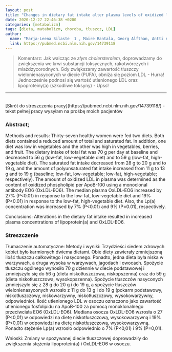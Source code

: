 ```yaml
---
layout: post
title: "Changes in dietary fat intake alter plasma levels of oxidized low-density lipoprotein and lipoprotein(a)"
date: 2020-12-27 22:46:38 +0200
categories: [metabolizm]
tags: [dieta, matabolizm, choroba, tłuszcz, LDL]
author:
  name: "Marja-Leena Silaste  1 , Maire Rantala, Georg Alfthan, Antti Aro, Joseph L Witztum, Y Antero Kesäniemi, Sohvi Hörkkö"
  link: https://pubmed.ncbi.nlm.nih.gov/14739118
---
```

> Komentarz: Jak walcząc ze *złym cholersterolem*, doprowadzamy do zwiększenia we krwi substancji toksycznych, rakotwórczych i miażdzycorodnych.
> Gdy zwiększamy zawartość tłuszczy wielonienasyconych w diecie (PUFA), obniża się poziom LDL - Hurra! Jednocześnie podnosi się wartość utlenionego LDL oraz lipoproteiny(a) (szkodliwe toksyny) - Upss! 

<hr>
<br>
[Skrót do streszczenia pracy](https://pubmed.ncbi.nlm.nih.gov/14739118/) - tekst pełnej pracy wysyłam na prośbę moich pacjentów


### Abstract;
Methods and results: Thirty-seven healthy women were fed two diets. Both diets contained a reduced amount of total and saturated fat. In addition, one diet was low in vegetables and the other was high in vegetables, berries, and fruit. The dietary intake of total fat was 70 g per day at baseline and decreased to 56 g (low-fat, low-vegetable diet) and to 59 g (low-fat, high-vegetable diet). The saturated fat intake decreased from 28 g to 20 g and to 19 g, and the amount of polyunsaturated fat intake increased from 11 g to 13 g and to 19 g (baseline; low-fat, low-vegetable; low-fat, high-vegetable; respectively). The amount of oxidized LDL in plasma was determined as the content of oxidized phospholipid per ApoB-100 using a monoclonal antibody EO6 (OxLDL-EO6). The median plasma OxLDL-EO6 increased by 27% (P<0.01) in response to the low-fat, low-vegetable diet and 19% (P<0.01) in response to the low-fat, high-vegetable diet. Also, the Lp(a) concentration was increased by 7% (P<0.01) and 9% (P=0.01), respectively.

Conclusions: Alterations in the dietary fat intake resulted in increased plasma concentrations of lipoprotein(a) and OxLDL-EO6.

### Streszczenie
Tłumaczenie automatyczne:
Metody i wyniki: Trzydzieści siedem zdrowych kobiet było karmionych dwiema dietami. Obie diety zawierały zmniejszoną ilość tłuszczu całkowitego i nasyconego. Ponadto, jedna dieta była niska w warzywach, a druga wysoka w warzywach, jagodach i owocach. Spożycie tłuszczu ogólnego wynosiło 70 g dziennie w diecie podstawowej i zmniejszyło się do 56 g (dieta niskotłuszczowa, niskopszenna) oraz do 59 g (dieta niskotłuszczowa, wysokopszenna). Spożycie tłuszczów nasyconych zmniejszyło się z 28 g do 20 g i do 19 g, a spożycie tłuszczów wielonienasyconych wzrosło z 11 g do 13 g i do 19 g (pokarm podstawowy, niskotłuszczowy, niskowarzywny, niskotłuszczowy, wysokowarzywny, odpowiednio). Ilość utlenionego LDL w osoczu oznaczono jako zawartość utlenionego fosfolipidu na ApoB-100 za pomocą monoklonalnego przeciwciała EO6 (OxLDL-EO6). Mediana osocza OxLDL-EO6 wzrosła o 27 (P<0,01) w odpowiedzi na dietę niskotłuszczową, wysokowarzywną i 19% (P<0,01) w odpowiedzi na dietę niskotłuszczową, wysokowarzywną. Ponadto stężenie Lp(a) wzrosło odpowiednio o 7% (P<0,01) i 9% (P=0,01).

Wnioski: Zmiany w spożywanej diecie tłuszczowej doprowadziły do zwiększenia stężenia lipoprotein(a) i OxLDL-EO6 w osoczu.
